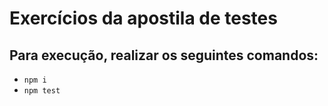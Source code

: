 # Exercícios da apostila de testes

## Para execução, realizar os seguintes comandos:
 - `npm i`
 - `npm test`

